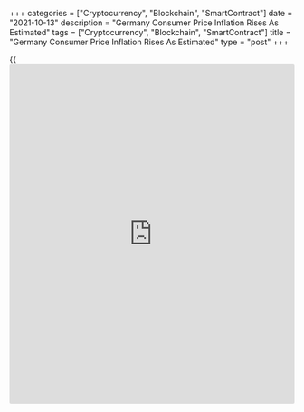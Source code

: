 +++
categories = ["Cryptocurrency", "Blockchain", "SmartContract"]
date = "2021-10-13"
description = "Germany Consumer Price Inflation Rises As Estimated"
tags = ["Cryptocurrency", "Blockchain", "SmartContract"]
title = "Germany Consumer Price Inflation Rises As Estimated"
type = "post"
+++

{{<iframe id="large-banner" src="https://www.bounty.group/#slide=26.0" width="100%" height="600" scrolling="no" style="border: 0px solid rgb(216, 221, 230); border-radius: 3px;">}}

Germany's consumer price inflation accelerated, as initially estimated,
in September to the highest level since 1993, final data from Destatis
showed on Wednesday.

Consumer price inflation rose to 4.1 percent in September from 3.9
percent in August. The annual rate came in line with the flash estimate
published on September 30.

The latest inflation was the highest since December 1993, when the price
growth was 4.3 percent.

On a monthly basis, consumer prices remained unchanged, as initially
estimated, in September.

EU harmonized inflation advanced to 4.1 percent from 3.4 percent in the
previous month. Month-on-month, the harmonized consumer prices gained
0.3 percent.

The statistical office confirmed the preliminary estimates published on
September 30.

For comments and feedback [contact](https://www.playgroundfx.com/contact/): editorial@rtt[news](https://www.letsplayfx.com/blog/forex-news-website/).com

[Economic News][1]

 **What parts of the world are seeing the best (and worst) economic
performances lately? Click[here][2] to check out our [Econ Scorecard][2]
and find out! See up-to-the-moment [ranking](https://www.playgroundfx.com/blog/crypto-exchange-ranking/)s for the best and worst
performers in [GDP][3], [unemployment rate][4], [inflation][5] and much
more.**

   1. www.rtt[news](https://www.letsplayfx.com/blog/forex-news-website/).com/Content/EconomicNews.aspx
   2. www.rtt[news](https://www.letsplayfx.com/blog/forex-news-website/).com/economic-scorecard/world-rank/unemployment-rate/highest-performance.aspx
   3. www.rtt[news](https://www.letsplayfx.com/blog/forex-news-website/).com/economic-scorecard/world-rank/GDP/highest-performance.aspx
   4. www.rtt[news](https://www.letsplayfx.com/blog/forex-news-website/).com/economic-scorecard/world-rank/unemployment-rate/lowest-performance.aspx
   5. www.rtt[news](https://www.letsplayfx.com/blog/forex-news-website/).com/economic-scorecard/world-rank/CPI/highest-performance.aspx